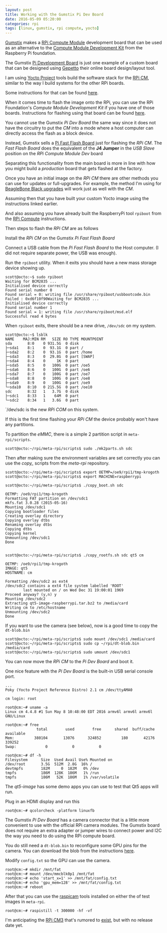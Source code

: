 ```yaml
---
layout: post
title: Working with the Gumstix Pi Dev Board
date: 2016-05-09 05:20:00
categories: rpi
tags: [linux, gumstix, rpi compute, yocto]
---
```


[Gumstix][gumstix] makes a [RPi Compute Module][rpi-compute] development board that can be used as an alternative to the [Compute Module Development Kit][rpi-compute-module-dev-kit] from the Raspberry Pi foundation.

The Gumstix [Pi Development Board][gumstix-pi-dev-board] is just one example of a custom board that can be designed using [Gepetto][gumstix-gepetto] their online board design/layout tool.

I am using [Yocto Project][yocto] tools build the software stack for the [RPi CM][rpi-compute], similar to the way I build systems for the other RPi boards.

Some instructions for that can be found [here][jumpnow-yocto-rpi].

When it comes time to flash the image onto the RPi, you can use the RPi Foundation's *Compute Module Development Kit* if you have one of those boards. Instructions for flashing using that board can be found [here][jumpnow-rpi-compute].

You cannot use the Gumstix *Pi Dev Board* the same way since it does not have the circuitry to put the *CM* into a mode where a host computer can directly access the flash as a block device.

Instead, Gumstix sells a [Pi Fast Flash Board][gumstix-pi-fast-flash-board] just for flashing the *RPi CM*. The *Fast Flash Board* does the equivalent of the **J4 Jumper** in the *USB Slave* position on the *RPi Compute Module Dev* board

Separating this functionality from the main board is more in line with how you might build a *production* board that gets flashed at the factory.

Once you have an initial image on the *RPi CM* there are other methods you can use for updates or full-upgrades. For example, the method I'm using for [BeagleBone Black upgrades][bbb-upgrades] will work just as well with the *CM*.

Assuming then that you have built your custom Yocto image using the instructions linked earlier. 

And also assuming you have already built the RaspberryPi tool `rpiboot` from the [RPi Compute][jumpnow-rpi-compute] instructions.

Then steps to flash the *RPi CM* are as follows

Install the *RPi CM* on the Gumstix *Pi Fast Flash Board*

Connect a USB cable from the *Pi Fast Flash Board* to the Host computer. (I did not require separate power, the USB was enough).

Run the `rpiboot` utility. When it exits you should have a new mass storage device showing up.


    scott@octo:~$ sudo rpiboot
    Waiting for BCM2835 ...
    Initialised device correctly
    Found serial number 0
    Found serial = 0: writing file /usr/share/rpiboot/usbbootcode.bin
    Failed : 0xd6f10f90Waiting for BCM2835 ...
    Initialised device correctly
    Found serial number 1
    Found serial = 1: writing file /usr/share/rpiboot/msd.elf
    Successful read 4 bytes

When `rpiboot` exits, there should be a new drive, `/dev/sdc` on my system.

    scott@octo:~$ lsblk
    NAME    MAJ:MIN RM   SIZE RO TYPE MOUNTPOINT
    sda       8:0    0 931.5G  0 disk
    ├─sda1    8:1    0  93.1G  0 part /
    ├─sda2    8:2    0  93.1G  0 part /home
    ├─sda3    8:3    0  29.8G  0 part [SWAP]
    ├─sda4    8:4    0     1K  0 part
    ├─sda5    8:5    0   100G  0 part /oe5
    ├─sda6    8:6    0   100G  0 part /oe6
    ├─sda7    8:7    0   100G  0 part /oe7
    ├─sda8    8:8    0   100G  0 part /oe8
    ├─sda9    8:9    0   100G  0 part /oe9
    └─sda10   8:10   0 215.5G  0 part /oe10
    sdc       8:32   1   3.7G  0 disk
    ├─sdc1    8:33   1    64M  0 part
    └─sdc2    8:34   1   3.6G  0 part

`/dev/sdc is the new *RPi COM* on this system. 

If this is the first time flashing your *RPi CM* the device probably won't have any partitions.

To partition the *eMMC*, there is a simple 2 partition script in `meta-rpi/scripts`.

    scott@octo:~/rpi/meta-rpi/scripts$ sudo ./mk2parts.sh sdc


Then after making sure the environment variables are set correctly you can use the *copy_* scripts from   the *meta-rpi* repository. 

    scott@octo:~/rpi/meta-rpi/scripts$ export OETMP=/oe9/rpi1/tmp-krogoth
    scott@octo:~/rpi/meta-rpi/scripts$ export MACHINE=raspberrypi

    scott@octo:~/rpi/meta-rpi/scripts$ ./copy_boot.sh sdc

    OETMP: /oe9/rpi1/tmp-krogoth
    Formatting FAT partition on /dev/sdc1
    mkfs.fat 3.0.28 (2015-05-16)
    Mounting /dev/sdc1
    Copying bootloader files
    Creating overlay directory
    Copying overlay dtbs
    Renaming overlay dtbs
    Copying dtbs
    Copying kernel
    Unmounting /dev/sdc1
    Done


    scott@octo:~/rpi/meta-rpi/scripts$ ./copy_rootfs.sh sdc qt5 cm

    OETMP: /oe9/rpi1/tmp-krogoth
    IMAGE: qt5
    HOSTNAME: cm

    Formatting /dev/sdc2 as ext4
    /dev/sdc2 contains a ext4 file system labelled 'ROOT'
            last mounted on / on Wed Dec 31 19:00:01 1969
    Proceed anyway? (y,n) y
    Mounting /dev/sdc2
    Extracting qt5-image-raspberrypi.tar.bz2 to /media/card
    Writing cm to /etc/hostname
    Unmounting /dev/sdc2
    Done

If you want to use the camera (see below), now is a good time to copy the `dt-blob.bin`

    scott@octo:~/rpi/meta-rpi/scripts$ sudo mount /dev/sdc1 /media/card
    scott@octo:~/rpi/meta-rpi/scripts$ sudo cp ~/rpi/dt-blob.bin /media/card
    scott@octo:~/rpi/meta-rpi/scripts$ sudo umount /dev/sdc1


You can now move the *RPi CM* to the *Pi Dev Board* and boot it.

One nice feature with the *Pi Dev Board* is the built-in USB serial console port.

    ...
    Poky (Yocto Project Reference Distro) 2.1 cm /dev/ttyAMA0

    cm login: root

    root@cm:~# uname -a
    Linux cm 4.4.8 #1 Sun May 8 10:48:00 EDT 2016 armv6l armv6l armv6l GNU/Linux

    root@cm:~# free
                  total        used        free      shared  buff/cache   available
    Mem:         380104       13076      324852         180       42176      339252
    Swap:             0           0           0

    root@cm:~# df -h
    Filesystem      Size  Used Avail Use% Mounted on
    /dev/root       3.5G  512M  2.8G  16% /
    devtmpfs        182M     0  182M   0% /dev
    tmpfs           186M  128K  186M   1% /run
    tmpfs           186M   52K  186M   1% /var/volatile

The *qt5-image* has some demo apps you can use to test that Qt5 apps will run.

Plug in an HDMI display and run this

    root@cm:~# qcolorcheck -platform linuxfb

The Gumstix *Pi Dev Board* has a camera connector that is a little more convenient to use with the official RPi camera modules. The Gumstix board does not require an extra adapter or jumper wires to connect power and I2C the way you need to do using the RPi compute board.

You do still need a `dt-blob.bin` to reconfigure some GPU pins for the camera. You can download the blob from the instructions [here][rpi-cm-camera].

Modify `config.txt` so the GPU can use the camera.

    root@cm:~# mkdir /mnt/fat
    root@cm:~# mount /dev/mmcblk0p1 /mnt/fat
    root@cm:~# echo 'start_x=1' >> /mnt/fat/config.txt
    root@cm:~# echo 'gpu_mem=128' >> /mnt/fat/config.txt
    root@cm:~# reboot

  
After that you can use the [raspicam][raspicam] tools installed on either the of test images in `meta-rpi`.

    root@cm:~# raspistill -t 300000 -hf -vf


I'm anticipating the [RPi CM3][cm3-soon] that's rumored to [exist][cm3-post], but with no release date yet.

[gumstix]: http://www.gumstix.com
[rpi-compute]: https://www.raspberrypi.org/products/compute-module/
[rpi-compute-module-dev-kit]: https://www.raspberrypi.org/products/compute-module-development-kit/
[gumstix-pi-dev-board]: https://www.gumstix.com/raspberry-pi-family/
[gumstix-gepetto]: https://www.gumstix.com/geppetto/
[yocto]: https://www.yoctoproject.org
[jumpnow-yocto-rpi]: http://www.jumpnowtek.com/rpi/Raspberry-Pi-Systems-with-Yocto.html
[jumpnow-rpi-compute]: http://www.jumpnowtek.com/rpi/Working-with-the-raspberry-pi-compute.html
[gumstix-pi-fast-flash-board]: https://store.gumstix.com/raspberry-pi-cm-fast-flash.html
[bbb-upgrades]: http://www.jumpnowtek.com/beaglebone/Upgrade-strategy-for-BBB.html
[rpi-cm-camera]: https://www.raspberrypi.org/documentation/hardware/computemodule/cmio-camera.md
[raspicam]: https://www.raspberrypi.org/documentation/raspbian/applications/camera.md
[cm3-post]: https://www.raspberrypi.org/forums/viewtopic.php?f=98&t=141248
[cm3-soon]: http://www.techrepublic.com/article/raspberry-pi-3-the-inside-story-from-the-new-35-computers-creator/